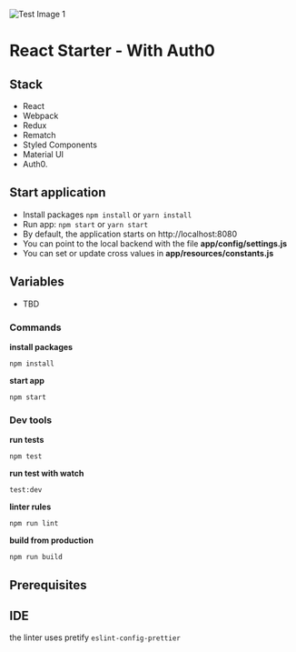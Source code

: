 ![Test Image 1](https://www.nextonlabs.com/static/nexton-logo-0a15261bf8a063c1ad6d593775b9aecb.svg)

# React Starter - With Auth0

## Stack
- React
- Webpack
- Redux
- Rematch
- Styled Components
- Material UI
- Auth0.

## Start application

- Install packages `npm install` or `yarn install`
- Run app: `npm start` or `yarn start`
- By default, the application starts on http://localhost:8080
- You can point to the local backend with the file **app/config/settings.js**
- You can set or update cross values in **app/resources/constants.js**

 ## Variables
- TBD

### Commands

**install packages**

```ssh
npm install
```

**start app**

```ssh
npm start
```

### Dev tools

**run tests**

```ssh
npm test
```

**run test with watch**

```ssh
test:dev
```

**linter rules**

```ssh
npm run lint
```

**build from production**

```ssh
npm run build
```

## Prerequisites

## IDE

the linter uses pretify `eslint-config-prettier`

